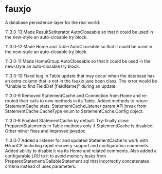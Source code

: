 # fauxjo
A database persistence layer for the real world.

11.3.0-13   Made ResultSetIterator AutoCloseable so that it could be used in the new-style 
            an auto-closable try block.

11.3.0-12   Made Home and Table AutoCloseable so that it could be used in the new-style 
            an auto-closable try block.

11.3.0-11   Made HomeGroup AutoCloseable so that it could be used in the new-style an
            auto-closable try block.

11.3.0-10   Fixed bug in Table.update that may occur when the database has an extra column
            that is not in the fauxjo java bean class. The error would be
            "Unable to find FieldDef [fieldName]" during an update.

11.3.0-9    Removed StatementCache and Connection from Home and re-routed their calls
            to new methods in its Table. Added methods to return StatementCache stats.
            StatementCacheListener param API break from StatementCache.CacheType enum
            to StatementCache.Config object.

11.3.0-8    Enabled StatementCache by default. Try-finally close PreparedStatements 
            in Table methods only if StatementCache is disabled. Other minor fixes 
            and improved javadoc.

11.3.0-7    Added a listener for and updated StatementCache to work with HikariCP 
            including rapid recovery support and configuration comments. Added ability to 
            disable it via its Home and related comments. Also added a configurable LRU to 
            it to avoid memory leaks from PreparedStatement/CallableStatement sql that 
            incorrectly concatenates criteria instead of uses parameters.

